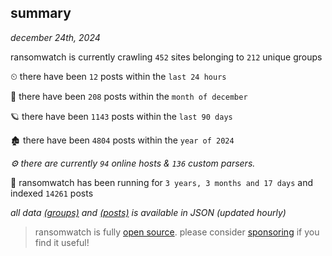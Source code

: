 
## summary
_december 24th, 2024_

ransomwatch is currently crawling `452` sites belonging to `212` unique groups

⏲ there have been `12` posts within the `last 24 hours`

🦈 there have been `208` posts within the `month of december`

🪐 there have been `1143` posts within the `last 90 days`

🏚 there have been `4804` posts within the `year of 2024`

_⚙️ there are currently `94` online hosts & `136` custom parsers._

🦕 ransomwatch has been running for `3 years, 3 months and 17 days` and indexed `14261` posts

_all data  [(groups)](http://ransomwhat.telemetry.ltd/groups) and [(posts)](http://ransomwhat.telemetry.ltd/posts) is available in JSON (updated hourly)_

> ransomwatch is fully [open source](https://github.com/joshhighet/ransomwatch#ransomwatch--). please consider [sponsoring](https://github.com/sponsors/joshhighet) if you find it useful!
